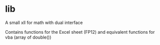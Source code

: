 # lib
A small xll for math with dual interface

Contains functions for the Excel sheet (FP12) and equivalent functions for vba (array of double())
